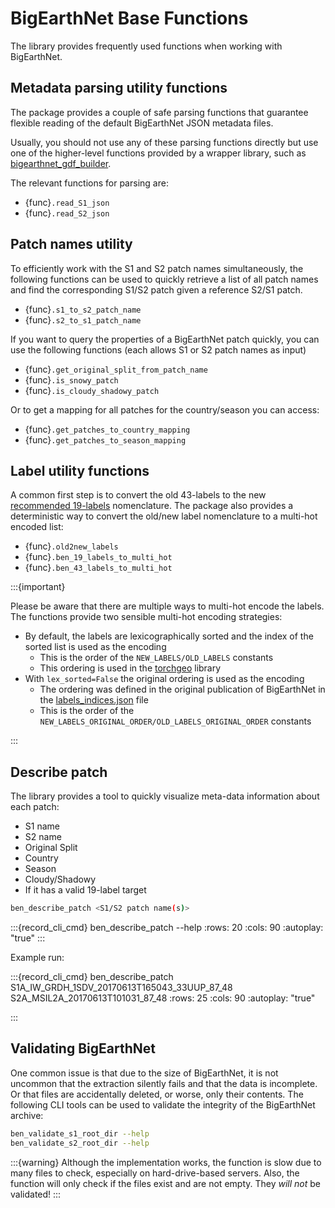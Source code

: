 # BigEarthNet Base Functions

The library provides frequently used functions when working with BigEarthNet.

## Metadata parsing utility functions
The package provides a couple of safe parsing functions that guarantee flexible reading of the default BigEarthNet JSON metadata files.

Usually, you should not use any of these parsing functions directly but use one of the higher-level functions provided by a wrapper library, such as
[bigearthnet_gdf_builder](https://github.com/kai-tub/bigearthnet_gdf_builder).

The relevant functions for parsing are:
- {func}`.read_S1_json`
- {func}`.read_S2_json`

## Patch names utility
To efficiently work with the S1 and S2 patch names simultaneously, the following functions can be used to quickly retrieve a list of all patch names and find the corresponding S1/S2 patch given a reference S2/S1 patch.

- {func}`.s1_to_s2_patch_name`
- {func}`.s2_to_s1_patch_name`

If you want to query the properties of a BigEarthNet patch quickly, you can use the following functions (each allows S1 or S2 patch names as input)

- {func}`.get_original_split_from_patch_name`
- {func}`.is_snowy_patch`
- {func}`.is_cloudy_shadowy_patch`

Or to get a mapping for all patches for the country/season you can access:
- {func}`.get_patches_to_country_mapping`
- {func}`.get_patches_to_season_mapping`

## Label utility functions
A common first step is to convert the old 43-labels to the new [recommended 19-labels](https://arxiv.org/abs/2105.07921) nomenclature.
The package also provides a deterministic way to convert the old/new label nomenclature to a multi-hot encoded list:

- {func}`.old2new_labels`
- {func}`.ben_19_labels_to_multi_hot`
- {func}`.ben_43_labels_to_multi_hot`

:::{important}

Please be aware that there are multiple ways to multi-hot encode the labels.
The functions provide two sensible multi-hot encoding strategies:

- By default, the labels are lexicographically sorted and the index of the sorted list is used as the encoding
    - This is the order of the `NEW_LABELS/OLD_LABELS` constants
    - This ordering is used in the [torchgeo](https://torchgeo.readthedocs.io/en/latest/api/datasets.html#bigearthnet) library
- With `lex_sorted=False` the original ordering is used as the encoding
    - The ordering was defined in the original publication of BigEarthNet in the [labels_indices.json](https://git.tu-berlin.de/rsim/BigEarthNet-S2_19-classes_models/-/raw/master/label_indices.json) file
    - This is the order of the `NEW_LABELS_ORIGINAL_ORDER/OLD_LABELS_ORIGINAL_ORDER` constants

:::

## Describe patch
The library provides a tool to quickly visualize meta-data information about each patch:
- S1 name
- S2 name
- Original Split
- Country
- Season
- Cloudy/Shadowy
- If it has a valid 19-label target

```sh
ben_describe_patch <S1/S2 patch name(s)>
```

:::{record_cli_cmd} ben_describe_patch --help
:rows: 20
:cols: 90
:autoplay: "true"
:::

Example run:

:::{record_cli_cmd} ben_describe_patch S1A_IW_GRDH_1SDV_20170613T165043_33UUP_87_48 S2A_MSIL2A_20170613T101031_87_48
:rows: 25
:cols: 90
:autoplay: "true"

:::


## Validating BigEarthNet
One common issue is that due to the size of BigEarthNet, it is not uncommon that the extraction silently fails and that the data is incomplete.
Or that files are accidentally deleted, or worse, only their contents.
The following CLI tools can be used to validate the integrity of the BigEarthNet archive:

```sh
ben_validate_s1_root_dir --help
ben_validate_s2_root_dir --help
```

:::{warning}
Although the implementation works, the function is slow due to many files to check, especially on hard-drive-based servers.
Also, the function will only check if the files exist and are not empty.
They *will not* be validated!
:::

